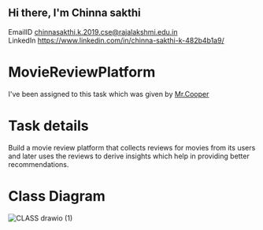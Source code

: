 
## Hi there, I'm Chinna sakthi 
EmailID  <chinnasakthi.k.2019.cse@rajalakshmi.edu.in> <br>
LinkedIn <https://www.linkedin.com/in/chinna-sakthi-k-482b4b1a9/>

# MovieReviewPlatform #
 I've been assigned to this task which was given by [Mr.Cooper](https://www.linkedin.com/company/mrcoopermortgage/)<br>
 
 
 
# Task details
 Build a movie review platform that collects reviews for movies from its users and later uses the reviews to derive insights which help in providing better  recommendations.
 
 # Class Diagram 



![CLASS drawio (1)](https://user-images.githubusercontent.com/75113031/202108747-c7cd94f0-16fc-4606-9886-58bbb21fccc5.png)
